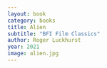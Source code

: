 ```yaml
---
layout: book
category: books
title: Alien
subtitle: "BFI Film Classics"
author: Roger Luckhurst
year: 2021
image: alien.jpg
---
```

